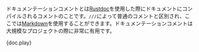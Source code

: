 <!-- Doc comments are very useful for big projects that require documentation. When
running [Rustdoc][1], these are the comments that get compiled into
documentation. They are denoted by a `///`, and support [Markdown][2]. -->
ドキュメンテーションコメントとは[Rustdoc][1]を使用した際にドキュメントにコンパイルされるコメントのことです。`///`によって普通のコメントと区別され、ここでは[Markdown][2]を使用することができます。ドキュメンテーションコメントは大規模なプロジェクトの際に非常に有用です。

{doc.play}

[1]: http://doc.rust-lang.org/book/documentation.html
[2]: https://en.wikipedia.org/wiki/Markdown
